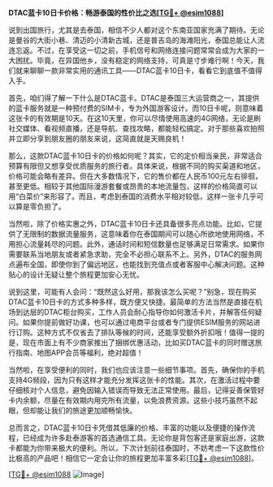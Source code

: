 **DTAC蓝卡10日卡价格：畅游泰国的性价比之选[[TG💪+ @esim1088](https://t.me/s/esim1088)]**

说到出国旅行，尤其是去泰国，相信不少人都对这个东南亚国家充满了期待。无论是曼谷的大街小巷、清迈的小清新古城，还是普吉岛的海滩阳光，泰国总能让人流连忘返。不过，在享受这一切之前，手机信号和网络连接问题常常会成为大家的一大困扰。毕竟，在异国他乡，没有稳定的网络支持，可真是寸步难行啊！今天，我们就来聊聊一款非常实用的通讯工具——DTAC蓝卡10日卡，看看它到底值不值得入手。

首先，咱们得了解一下什么是DTAC蓝卡。DTAC是泰国三大运营商之一，其提供的蓝卡服务就是一种预付费的SIM卡，专为外国游客设计。而10日卡呢，则意味着这张卡的有效期是10天。在这10天里，你可以尽情使用高速的4G网络，无论是刷社交媒体、看视频直播，还是导航、查找攻略，都能轻松搞定。对于那些喜欢拍照并立即分享到朋友圈的朋友来说，这简直就是天赐良机！

那么，这款DTAC蓝卡10日卡的价格如何呢？其实，它的定价相当亲民，非常适合预算有限但又想享受优质服务的旅行者。具体来说，根据不同的购买渠道和地区，价格可能会略有差异。但在大多数情况下，它的售价都在人民币100元左右徘徊，甚至更低。相较于其他国际漫游套餐或昂贵的本地流量包，这样的价格简直可以用“白菜价”来形容了。而且，考虑到泰国的消费水平相对较低，这样一张卡几乎可以算是零负担了。

当然啦，除了价格实惠之外，DTAC蓝卡10日卡还具备很多亮点功能。比如，它提供了无限制的数据流量服务，这意味着你在泰国期间可以随心所欲地使用网络，不用担心流量耗尽的问题。此外，通话时间和短信数量也足够满足日常需求。如果你需要联系当地朋友或者紧急求助，完全不必担心联系不上。另外，DTAC的服务网点遍布全国，即使你到了偏远地区，也能找到充值点或者客服中心解决问题。这种贴心的设计无疑让整个旅程更加安心无忧。

说到这里，可能有人会问：“既然这么好用，那我该怎么买呢？”别急，现在购买DTAC蓝卡10日卡的方式多种多样，既方便又快捷。最简单的方法当然是直接在机场到达层的DTAC柜台购买，工作人员会耐心指导你如何激活卡片，并解答任何疑问。如果你提前做好功课，也可以通过电商平台或者专门提供ESIM服务的网站进行订购。这种方式不仅省去了排队等候的时间，还能享受额外折扣哦！值得一提的是，现在市面上有不少商家推出了捆绑优惠活动，比如买DTAC蓝卡的同时赠送旅行指南、地图APP会员等福利，绝对超值！

当然啦，在享受便利的同时，我们也应该注意一些细节事项。首先，确保你的手机支持4G频段，因为只有这样才能充分发挥这张卡的性能。其次，在激活过程中要仔细核对个人信息，避免因输入错误而导致无法正常使用。最后，记得妥善保管好卡内余额，尽量在有效期内用完所有流量，以免浪费资源。这些小技巧虽然不起眼，但却能让我们的旅途更加顺畅愉快。

总而言之，DTAC蓝卡10日卡凭借其低廉的价格、丰富的功能以及便捷的操作流程，已经成为许多赴泰游客的首选通信工具。无论你是背包客还是家庭出游，这款卡都能为你带来极大的便利。所以，下次计划前往泰国时，不妨考虑一下这款性价比极高的产品吧！相信它一定会让你的旅程更加丰富多彩[[TG💪+ @esim1088](https://t.me/s/esim1088)]。

[[TG💪+ @esim1088](https://t.me/s/esim1088) ![Image](https://i.postimg.cc/4NQfJmqS/Snipaste-2025-05-13-00-14-12.png)]